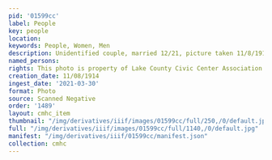 ```yaml
---
pid: '01599cc'
label: People
key: people
location: 
keywords: People, Women, Men
description: Unidentified couple, married 12/21, picture taken 11/8/1914
named_persons: 
rights: This photo is property of Lake County Civic Center Association.
creation_date: 11/08/1914
ingest_date: '2021-03-30'
format: Photo
source: Scanned Negative
order: '1489'
layout: cmhc_item
thumbnail: "/img/derivatives/iiif/images/01599cc/full/250,/0/default.jpg"
full: "/img/derivatives/iiif/images/01599cc/full/1140,/0/default.jpg"
manifest: "/img/derivatives/iiif/01599cc/manifest.json"
collection: cmhc
---
```

